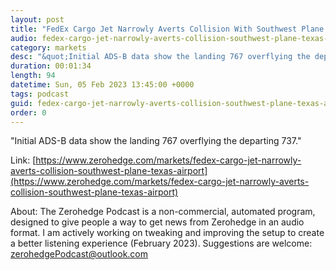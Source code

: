 ```yaml
---
layout: post
title: "FedEx Cargo Jet Narrowly Averts Collision With Southwest Plane At Texas Airport"
audio: fedex-cargo-jet-narrowly-averts-collision-southwest-plane-texas-airport-4
category: markets
desc: "&quot;Initial ADS-B data show the landing 767 overflying the departing 737.&quot; "
duration: 00:01:34
length: 94
datetime: Sun, 05 Feb 2023 13:45:00 +0000
tags: podcast
guid: fedex-cargo-jet-narrowly-averts-collision-southwest-plane-texas-airport-0
order: 0
---
```

&quot;Initial ADS-B data show the landing 767 overflying the departing 737.&quot; 

Link: [https://www.zerohedge.com/markets/fedex-cargo-jet-narrowly-averts-collision-southwest-plane-texas-airport](https://www.zerohedge.com/markets/fedex-cargo-jet-narrowly-averts-collision-southwest-plane-texas-airport)

About: The Zerohedge Podcast is a non-commercial, automated program, designed to give people a way to get news from Zerohedge in an audio format.  I am actively working on tweaking and improving the setup to create a better listening experience (February 2023).  Suggestions are welcome: [zerohedgePodcast@outlook.com](mailto:zerohedgePodcast@outlook.com)